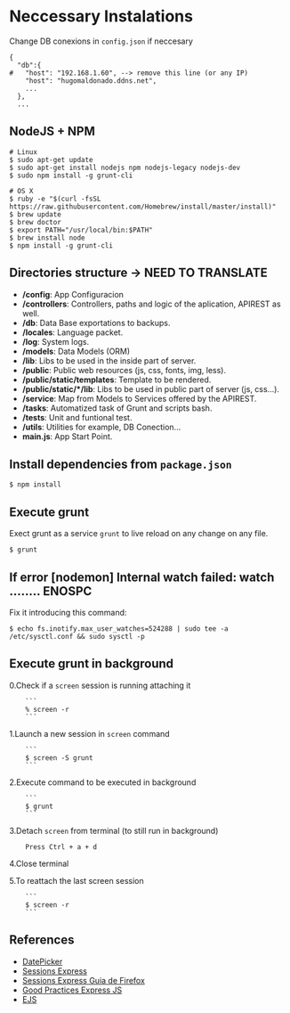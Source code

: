 # Neccessary Instalations

Change DB conexions in `config.json` if neccesary

```
{
  "db":{
#   "host": "192.168.1.60", --> remove this line (or any IP)
    "host": "hugomaldonado.ddns.net",
    ...
  },
  ...
```

## NodeJS + NPM

```
# Linux
$ sudo apt-get update
$ sudo apt-get install nodejs npm nodejs-legacy nodejs-dev
$ sudo npm install -g grunt-cli

# OS X
$ ruby -e "$(curl -fsSL https://raw.githubusercontent.com/Homebrew/install/master/install)"
$ brew update
$ brew doctor
$ export PATH="/usr/local/bin:$PATH"
$ brew install node
$ npm install -g grunt-cli
```

## Directories structure -> NEED TO TRANSLATE

- **/config**: App Configuracion
- **/controllers**: Controllers, paths and logic of the aplication, APIREST as well.
- **/db**: Data Base exportations to backups.
- **/locales**: Language packet.
- **/log**: System logs.
- **/models**: Data Models (ORM)
- **/lib**: Libs to be used in the inside part of server.
- **/public**: Public web resources (js, css, fonts, img, less).
- **/public/static/templates**: Template to be rendered.
- **/public/static/*/lib**: Libs to be used in public part of server (js, css…).
- **/service**: Map from Models to Services offered by the APIREST.
- **/tasks**: Automatized task of Grunt and scripts bash.
- **/tests**: Unit and funtional test.
- **/utils**: Utilities for example, DB Conection...
- **main.js**: App Start Point.


## Install dependencies from `package.json`

```
$ npm install
```

## Execute grunt

Exect grunt as a service `grunt` to live reload on any change on any file.

```
$ grunt
```

## If error [nodemon] Internal watch failed: watch ........ ENOSPC
Fix it introducing this command:

```
$ echo fs.inotify.max_user_watches=524288 | sudo tee -a /etc/sysctl.conf && sudo sysctl -p
```

## Execute grunt in background

0.Check if a `screen` session is running attaching it

        ```
        % screen -r
        ```

1.Launch a new session in `screen` command

        ```
        $ screen -S grunt
        ```

2.Execute command to be executed in background

        ```
        $ grunt
        ```

3.Detach `screen` from terminal (to still run in background)

        Press Ctrl + a + d

4.Close terminal

5.To reattach the last screen session

        ```
        $ screen -r
        ```

## References

- [DatePicker](http://amsul.ca/pickadate.js/)
- [Sessions Express](https://github.com/expressjs/session)
- [Sessions Express Guia de Firefox](https://github.com/mozilla/node-client-sessions)
- [Good Practices Express JS](https://expressjs.com/en/advanced/best-practice-performance.html)
- [EJS](http://ejs.co)
